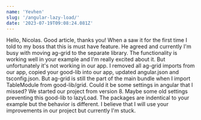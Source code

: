 ```yaml
---
name: 'Yevhen'
slug: '/angular-lazy-load/'
date: '2023-07-19T09:08:24.081Z'
---
```


Hello, Nicolas. Good article, thanks you! When a saw it for the first time I told to my boss that this is must have feature. He agreed and currently I&#x27;m busy with moving ag-grid to the separate library. The functionality is working well in your example and I&#x27;m really excited about it. But unfortunately it&#x27;s not working in our app. I removed all ag-grid imports from our app, copied your good-lib into our app, updated angular.json and tsconfig.json. But ag-grid is still the part of the main bundle when I import TableModule from good-lib/grid. Could it be some settings in angular that I missed? We started our project from version 8. Maybe some old settings preventing this good-lib to lazyLoad. The packages are indentical to your example but the behavior is different. I believe that I will use your improvements in our project but currently I&#x27;m stuck.
